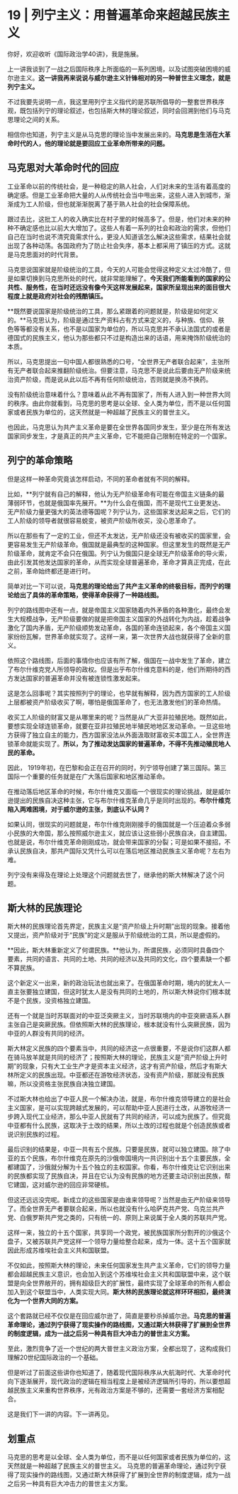 # 19 | 列宁主义：用普遍革命来超越民族主义

你好，欢迎收听《国际政治学40讲》，我是施展。

上一讲我谈到了一战之后国际秩序上所面临的一系列困境，以及试图突破困境的威尔逊主义。**这一讲我再来说说与威尔逊主义针锋相对的另一种普世主义理念，就是列宁主义。**

不过我要先说明一点，我这里用列宁主义指代的是苏联所倡导的一整套世界秩序观，既包括列宁的理论叙述，也包括斯大林的理论叙述，同时会回溯到他们与马克思理论之间的关系。

相信你也知道，列宁主义是从马克思的理论当中发展出来的。**马克思是生活在大革命时代的人，他的理论就是要回应工业革命所带来的问题。**

## 马克思对大革命时代的回应

工业革命以前的传统社会，是一种稳定的熟人社会，人们对未来的生活有着高度的确定感。但是工业革命把大量的人从传统社会当中甩出来，这些人进入到城市，渐渐成为工人阶级，但也就渐渐脱离了基于熟人社会的社会保障系统。

跟过去比，这批工人的收入确实比在村子里的时候高多了。但是，他们对未来的种种不确定感也比以前大大增加了。这些人有着一系列的社会和政治的需求，但他们自己在当时也说不清究竟需求什么，更没人知道该怎么解决这些需求，结果社会就出现了各种动荡。各国政府为了防止社会失序，基本上都采用了镇压的方式。这就是马克思面对的时代背景。

马克思说国家就是阶级统治的工具，今天的人可能会觉得这种定义太过冷酷了，但是如果切换到马克思所处的时代，就非常能理解了。**今天我们所能看到的国家的公共性、服务性，在当时还远没有像今天这样发展起来，国家所呈现出来的面目很大程度上就是政府对社会的残酷镇压。**

**既然要说国家是阶级统治的工具，那么紧跟着的问题就是，阶级是如何定义的。**马克思认为，阶级是通过生产资料占有方式来定义的，与种族、信仰、肤色等等都没有关系，也不是以国家为单位的，所以马克思并不承认法国式的或者是德国式的民族主义，他认为那些都只不过是构造出来的话语，用来掩饰阶级统治的本质。

所以，马克思提出一句中国人都很熟悉的口号，“全世界无产者联合起来”，主张所有无产者联合起来推翻阶级统治。但要注意，马克思不是说此后要由无产阶级来统治资产阶级，而是说从此以后不再有任何阶级统治，否则就是换汤不换药。

没有阶级统治意味着什么？意味着从此不再有国家了，所有人进入到一种世界大同的秩序。由此你就看到，马克思的思考是以全球、全人类为单位，而不是以任何国家或者民族为单位的，这天然就是一种超越了民族主义的普世主义。

也因此，马克思认为共产主义革命是要在全世界各国同步发生，至少是在所有发达国家同步发生，才是真正的共产主义革命，它不能把自己限制在特定的一个国家。

## 列宁的革命策略

但是这样一种革命究竟该怎样启动，不同的革命者就有不同的解释。

比如，**列宁就有自己的解释，他认为无产阶级革命有可能在帝国主义链条的最薄弱环节，也就是俄国率先展开。**为什么会在俄国，而不是现代工业更发达、无产阶级力量更强大的英法德等国呢？列宁认为，这些国家发达起来之后，它们的工人阶级的领导者就很容易蜕变，被资产阶级所收买，没心思革命了。

所以在那些有了一定的工业，但还不太发达，无产阶级还没有被收买的国家里，会更容易发生无产阶级革命。俄国就是最典型的这种国家。但这里发生的既然是无产阶级革命，就肯定不会只在俄国。列宁认为俄国只是全球无产阶级革命的导火索，由此引发其他发达国家的革命，从而实现全球普遍革命，革命才算真正完成，在此之前，革命始终都还是进行时。

简单对比一下可以说，**马克思的理论给出了共产主义革命的终极目标，而列宁的理论给出了具体的革命策略，使得革命获得了一种路线图。**

列宁的路线图中还有一点，就是帝国主义国家随着内外矛盾的各种激化，最终会发生大规模战争，无产阶级要做的就是把帝国主义国家的外战转化为内战，趁着战争激化了国内矛盾，无产阶级顺势发动革命，各国的革命连锁起来，各个帝国主义国家纷纷瓦解，世界革命就实现了。这样一来，第一次世界大战也就获得了全新的意义。

依照这个路线图，后面的事情你也应该有所了解，俄国在一战中发生了革命，建立了布尔什维克党人所领导的政权。但是出乎布尔什维克意料的是，他们所期待的西方发达国家的普遍革命并没有被连锁性激发起来。

这是怎么回事呢？其实按照列宁的理论，也早就有解释，因为西方国家的工人阶级上层都被资产阶级收买了啊，哪怕是俄国革命了，也无法激发他们的革命热情。

收买工人阶级的财富又是从哪里来的呢？当然是从广大亚非拉殖民地。既然如此，要想实现全球连锁革命，就要在亚非拉殖民地半殖民地地区发动革命。一旦这些地方获得了独立自主的能力，西方国家没法从外面汲取财富收买本国工人，全世界连锁革命就能实现了。**所以，为了推动发达国家的普遍革命，不得不先推动殖民地人民的革命。**

因此， 1919年初，在巴黎和会正在召开的同时，列宁领导创建了第三国际。第三国际一个重要的任务就是在广大落后国家和地区推动革命。

在推动落后地区革命的时候，布尔什维克又面临一个很现实的理论挑战，就是威尔逊提出的民族自决这种主张，它与布尔什维克革命几乎是同时出现的。**布尔什维克陷入两难困境，对于威尔逊的主张，到底认不认同？**

如果认同，很现实的问题就是，布尔什维克刚刚接手的俄国就是一个压迫着众多弱小民族的大帝国，那么按照威尔逊主义，就应该让这些弱小民族自决，自主建国。也就是说，布尔什维克革命刚刚成功，就会带来国家的分裂；可是如果不接招，不承认民族自决，那共产国际又凭什么可以在落后地区推动民族主义革命呢？左右为难。

列宁没有来得及在理论上处理这个问题就去世了，继承他的斯大林解决了这个问题。

## 斯大林的民族理论

斯大林的民族理论首先界定，民族主义是“资产阶级上升时期”出现的现象。接着他又提出，资产阶级对于“民族”的定义是服从于阶级统治的工具，所以是虚假的。

**因此，斯大林重新定义了何谓民族。**他认为，所谓民族，必须同时具备四个要素，共同的语言、共同的土地、共同的经济以及共同的文化，四个要素缺一个都不算民族。

这个新定义一出来，新的政治玩法也就出来了。在俄国革命时期，境内的犹太人一直主张要独立建国，但这时犹太人是没有共同的土地的，所以斯大林说你们根本就不是个民族，没资格独立建国。

还有一个就是当时苏联面对的中亚泛突厥主义，当时苏联境内的中亚突厥语系人群主张自己是突厥民族。但依照斯大林的民族理论，根本就没有什么突厥民族，因为中亚的人群没有共同的经济。

斯大林定义民族的四个要素当中，共同的经济这一点很重要，不是说你们这群人都在骑马放羊就是共同的经济了；按照斯大林的理论，民族主义是“资产阶级上升时期”的现象，只有大工业生产才是资本主义经济，这才有资产阶级，然后才有斯大林所定义的民族出现。中亚都还在游牧经济状态，没有资产阶级，那就没有民族嘛，所以没资格主张民族自决独立建国。

不过斯大林也给出了中亚人民一个解决办法，就是，布尔什维克领导建立的是社会主义国家，是可以实现跨越式发展的，可以帮助中亚人民进行土改，从游牧经济一步跨入现代工业经济，那么中亚人民就有了共同的经济，可以成为民族了。但究竟中亚都有什么民族，这取决于土改的结果，所以土改的过程也就是个创造民族或者说识别民族的过程。

最后识别的结果是，中亚一共有五个民族。只要是民族，就可以独立建国。除了中亚的五个民族，布尔什维克在原先的沙俄帝国境内一共识别出十五个主要民族，全都建国了，沙俄就分解为十五个独立的主权国家。你看，布尔什维克让它识别出来的民族都实现了民族自决，并且在它认为没有民族的地方还要主动识别出民族，帮它建国，这对威尔逊的回应非常硬核。

但这还远远没完呢。新成立的这些国家是由谁来领导呢？当然是由无产阶级来领导了。而全世界无产者要联合起来，所以也就没有什么哈萨克共产党、乌克兰共产党、白俄罗斯共产党之类的，只有统一的、原则上来说属于全人类的苏联共产党。

这样一来，独立的十五个国家，共享同一个政党，被民族国家所分割开的沙俄这个盘子，又被苏联共产党这样一个领导力量给整合起来，成为一体。这十五个国家就因此形成苏维埃社会主义共和国联盟。

不仅如此，按照斯大林的理论，未来任何国家发生共产主义革命，它们的领导力量都会超越民族主义意识，也会加入到这个苏维埃社会主义共和国联盟中来，这个联盟是向全世界敞开的，拥有超级巨大的扩展性，最终实现了全球革命的所有人都会加入到这个联盟当中，人类实现大同。**斯大林的民族理论就这样环环相扣，最终演化为一个世界大同的方案。**

这个套路就已经不仅仅是在回应威尔逊了，简直是要秒杀掉威尔逊。**马克思的普遍革命理论，通过列宁获得了现实操作的路线图，又通过斯大林获得了扩展到全世界的制度逻辑，成为一战之后另一种具有巨大冲击力的普世主义方案。**

至此，激烈竞争了近一个世纪的两大普世主义政治方案，全都出现了，这构成我们理解20世纪国际政治的一个基础。

但是听过了前面这些讲你也知道了，随着现代国际秩序从大航海时代、大革命时代向下逐渐展开，现代政治的逻辑在相当程度上是被经济逻辑所引导的，所以要想超越民族主义来重构世界秩序，光有政治方案是不够的，还需要一套经济方案相配合。

这是我们下一讲的内容。下一讲再见。


## 划重点

马克思的思考是以全球、全人类为单位，而不是以任何国家或者民族为单位的，这天然就是一种超越了民族主义的普世主义。 马克思的普遍革命理论，通过列宁获得了现实操作的路线图，又通过斯大林获得了扩展到全世界的制度逻辑，成为一战之后另一种具有巨大冲击力的普世主义方案。
